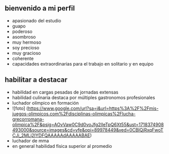 ## bienvenido a mi perfil ##
* apasionado del estudio
* guapo
* poderoso
* asombroso
* muy hermoso
* soy precioso
* muy gracioso 
* coherente
* capacidades extraordinarias para el trabajo en solitario y en equipo
## habilitar a destacar ##
* habilidad en cargas pesadas de jornadas extensas
* habilidad culinaria destaca por múltiples gastronomos profesionales 
*  luchador olímpico en formación
* ![foto] (https://www.google.com/url?sa=i&url=https%3A%2F%2Fmis-juegos-olimpicos.com%2Fdisciplinas-olimpicas%2Flucha-grecorromana-olimpica%2F&psig=AOvVaw0C9d0voJfg2lIeTpQ6Xt55&ust=1718374908493000&source=images&cd=vfe&opi=89978449&ved=0CBIQjRxqFwoTCJi_2MLj2IYDFQAAAAAdAAAAABAE)
*  luchador de mma
*  en general habilidad física superior al promedio 
